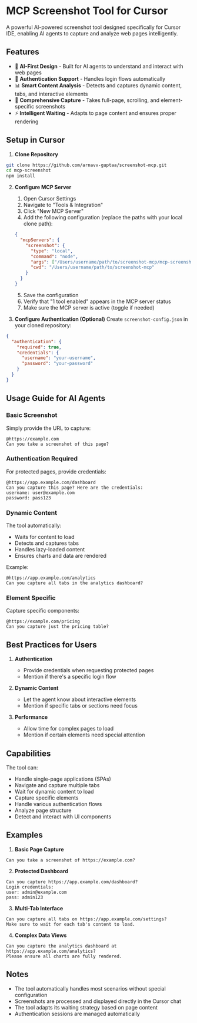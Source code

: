 # MCP Screenshot Tool for Cursor

A powerful AI-powered screenshot tool designed specifically for Cursor IDE, enabling AI agents to capture and analyze web pages intelligently.

## Features

- 🤖 **AI-First Design** - Built for AI agents to understand and interact with web pages
- 🔐 **Authentication Support** - Handles login flows automatically
- 📊 **Smart Content Analysis** - Detects and captures dynamic content, tabs, and interactive elements
- 📸 **Comprehensive Capture** - Takes full-page, scrolling, and element-specific screenshots
- ⚡ **Intelligent Waiting** - Adapts to page content and ensures proper rendering

## Setup in Cursor

1. **Clone Repository**
```bash
git clone https://github.com/arnavv-guptaa/screenshot-mcp.git
cd mcp-screenshot
npm install
```

2. **Configure MCP Server**
   1. Open Cursor Settings
   2. Navigate to "Tools & Integration"
   3. Click "New MCP Server"
   4. Add the following configuration (replace the paths with your local clone path):
   ```json
   {
     "mcpServers": {
       "screenshot": {
         "type": "local",
         "command": "node",
         "args": ["/Users/username/path/to/screenshot-mcp/mcp-screenshot.js"],
         "cwd": "/Users/username/path/to/screenshot-mcp"
       }
     }
   }
   ```
   5. Save the configuration
   6. Verify that "1 tool enabled" appears in the MCP server status
   7. Make sure the MCP server is active (toggle if needed)

3. **Configure Authentication (Optional)**
Create `screenshot-config.json` in your cloned repository:
```json
{
  "authentication": {
    "required": true,
    "credentials": {
      "username": "your-username",
      "password": "your-password"
    }
  }
}
```

## Usage Guide for AI Agents

### Basic Screenshot
Simply provide the URL to capture:
```
@https://example.com
Can you take a screenshot of this page?
```

### Authentication Required
For protected pages, provide credentials:
```
@https://app.example.com/dashboard
Can you capture this page? Here are the credentials:
username: user@example.com
password: pass123
```

### Dynamic Content
The tool automatically:
- Waits for content to load
- Detects and captures tabs
- Handles lazy-loaded content
- Ensures charts and data are rendered

Example:
```
@https://app.example.com/analytics
Can you capture all tabs in the analytics dashboard?
```

### Element Specific
Capture specific components:
```
@https://example.com/pricing
Can you capture just the pricing table?
```

## Best Practices for Users

1. **Authentication**
   - Provide credentials when requesting protected pages
   - Mention if there's a specific login flow

2. **Dynamic Content**
   - Let the agent know about interactive elements
   - Mention if specific tabs or sections need focus

3. **Performance**
   - Allow time for complex pages to load
   - Mention if certain elements need special attention

## Capabilities

The tool can:
- Handle single-page applications (SPAs)
- Navigate and capture multiple tabs
- Wait for dynamic content to load
- Capture specific elements
- Handle various authentication flows
- Analyze page structure
- Detect and interact with UI components

## Examples

1. **Basic Page Capture**
```
Can you take a screenshot of https://example.com?
```

2. **Protected Dashboard**
```
Can you capture https://app.example.com/dashboard?
Login credentials:
user: admin@example.com
pass: admin123
```

3. **Multi-Tab Interface**
```
Can you capture all tabs on https://app.example.com/settings?
Make sure to wait for each tab's content to load.
```

4. **Complex Data Views**
```
Can you capture the analytics dashboard at https://app.example.com/analytics?
Please ensure all charts are fully rendered.
```

## Notes

- The tool automatically handles most scenarios without special configuration
- Screenshots are processed and displayed directly in the Cursor chat
- The tool adapts its waiting strategy based on page content
- Authentication sessions are managed automatically
